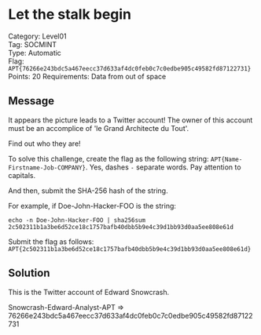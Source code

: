 # Let the stalk begin

Category: Level01  
Tag: SOCMINT  
Type: Automatic  
Flag: `APT{76266e243bdc5a467eecc37d633af4dc0feb0c7c0edbe905c49582fd87122731}`  
Points: 20
Requirements: Data from out of space

## Message

It appears the picture leads to a Twitter account! The owner of this account must be an accomplice of 'le Grand Architecte du Tout'.

Find out who they are!

To solve this challenge, create the flag as the following string: `APT{Name-Firstname-Job-COMPANY}`. Yes, dashes `-` separate words. Pay attention to capitals.

And then, submit the SHA-256 hash of the string.

For example, if Doe-John-Hacker-FOO is the string:
```
echo -n Doe-John-Hacker-FOO | sha256sum
2c502311b1a3be6d52ce18c1757bafb40dbb5b9e4c39d1bb93d0aa5ee808e61d
```

Submit the flag as follows:  
`APT{2c502311b1a3be6d52ce18c1757bafb40dbb5b9e4c39d1bb93d0aa5ee808e61d}`

## Solution

This is the Twitter account of Edward Snowcrash.

Snowcrash-Edward-Analyst-APT => 76266e243bdc5a467eecc37d633af4dc0feb0c7c0edbe905c49582fd87122731
